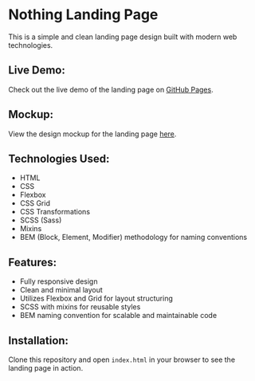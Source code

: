 # Nothing Landing Page

This is a simple and clean landing page design built with modern web technologies.

## Live Demo:
Check out the live demo of the landing page on [GitHub Pages](https://s1rserg.github.io/layout_landing-page/).

## Mockup:
View the design mockup for the landing page [here](https://www.figma.com/design/DtkQmQ797hk0nI4KfMi2Uq/BOSE-New-Version?node-id=6802-139&p=f&t=mJ0WfOqkaP1vGiMn-0).

## Technologies Used:
- HTML
- CSS
- Flexbox
- CSS Grid
- CSS Transformations
- SCSS (Sass)
- Mixins
- BEM (Block, Element, Modifier) methodology for naming conventions

## Features:
- Fully responsive design
- Clean and minimal layout
- Utilizes Flexbox and Grid for layout structuring
- SCSS with mixins for reusable styles
- BEM naming convention for scalable and maintainable code

## Installation:
Clone this repository and open `index.html` in your browser to see the landing page in action.
